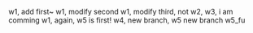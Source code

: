 w1, add first~
w1, modify second
w1, modify third, not w2, w3, i am comming
w1, again, 
w5 is first!
w4, new branch, w5 new branch w5_fu

